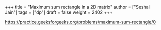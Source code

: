 +++
title = "Maximum sum rectangle in a 2D matrix"
author = ["Seshal Jain"]
tags = ["dp"]
draft = false
weight = 2402
+++

<https://practice.geeksforgeeks.org/problems/maximum-sum-rectangle/0>

